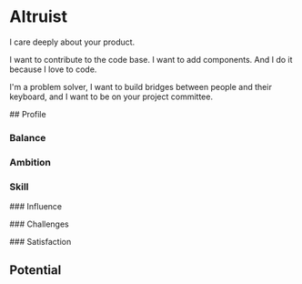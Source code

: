 # Altruist

I care deeply about your product.

I want to contribute to the code base. I want to add components. And I do it because I love to code.

I'm a problem solver, I want to build bridges between people and their keyboard, and I want to be on your project committee.

## Profile

### Balance

### Ambition

### Skill

### Influence

### Challenges

### Satisfaction

## Potential

